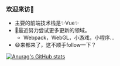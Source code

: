 ### 欢迎来访👋

- 主要的前端技术栈是✨Vue✨
- 🌱最近努力尝试更多更新的领域。
  - Webpack，WebGL，小游戏，小程序...
- 😄来都来了，这不顺手follow一下？

[![Anurag's GitHub stats](https://github-readme-stats.vercel.app/api?username=YYForReal)](https://github.com/anuraghazra/github-readme-stats)


<!--
**YYForReal/YYForReal** is a ✨ _special_ ✨ repository because its `README.md` (this file) appears on your GitHub profile.
Here are some ideas to get you started:
- 🔭 I’m currently working on ...
- 🌱 I’m currently learning ...
- 👯 I’m looking to collaborate on ...
- 🤔 I’m looking for help with ...
- 💬 Ask me about ...
- 📫 How to reach me: ...
- 😄 Pronouns: ...
- ⚡ Fun fact: ...
-->
